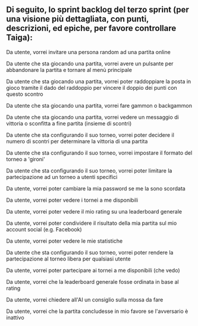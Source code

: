 Di seguito, lo sprint backlog del terzo sprint (per una visione più dettagliata, con punti, descrizioni, ed epiche, per favore controllare Taiga):
---

Da utente, vorrei invitare una persona random ad una partita online

Da utente che sta giocando una partita, vorrei avere un pulsante per abbandonare la partita e tornare al menù principale

Da utente che sta giocando una partita, vorrei poter raddoppiare la posta in gioco tramite il dado del raddoppio per vincere il doppio dei punti con questo scontro

Da utente che sta giocando una partita, vorrei fare gammon o backgammon

Da utente che sta giocando una partita, vorrei vedere un messaggio di vittoria o sconfitta a fine partita (insieme di scontri)

Da utente che sta configurando il suo torneo, vorrei poter decidere il numero di scontri per determinare la vittoria di una partita

Da utente che sta configurando il suo torneo, vorrei impostare il formato del torneo a 'gironi'

Da utente che sta configurando il suo torneo, vorrei poter limitare la partecipazione ad un torneo a utenti specifici

Da utente, vorrei poter cambiare la mia password se me la sono scordata

Da utente, vorrei poter vedere i tornei a me disponibili

Da utente, vorrei poter vedere il mio rating su una leaderboard generale

Da utente, vorrei poter condividere il risultato della mia partita sul mio account social (e.g. Facebook)

Da utente, vorrei poter vedere le mie statistiche

Da utente che sta configurando il suo torneo, vorrei poter rendere la partecipazione al torneo libera per qualsiasi utente

Da utente, vorrei poter partecipare ai tornei a me disponibili (che vedo)

Da utente, vorrei che la leaderboard generale fosse ordinata in base al rating

Da utente, vorrei chiedere all'AI un consiglio sulla mossa da fare

Da utente, vorrei che la partita concludesse in mio favore se l'avversario è inattivo